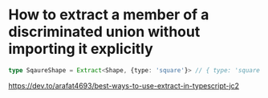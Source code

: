# How to extract a member of a discriminated union without importing it explicitly

```ts
type SqaureShape = Extract<Shape, {type: 'square'}> // { type: 'square' }
```
https://dev.to/arafat4693/best-ways-to-use-extract-in-typescript-jc2
